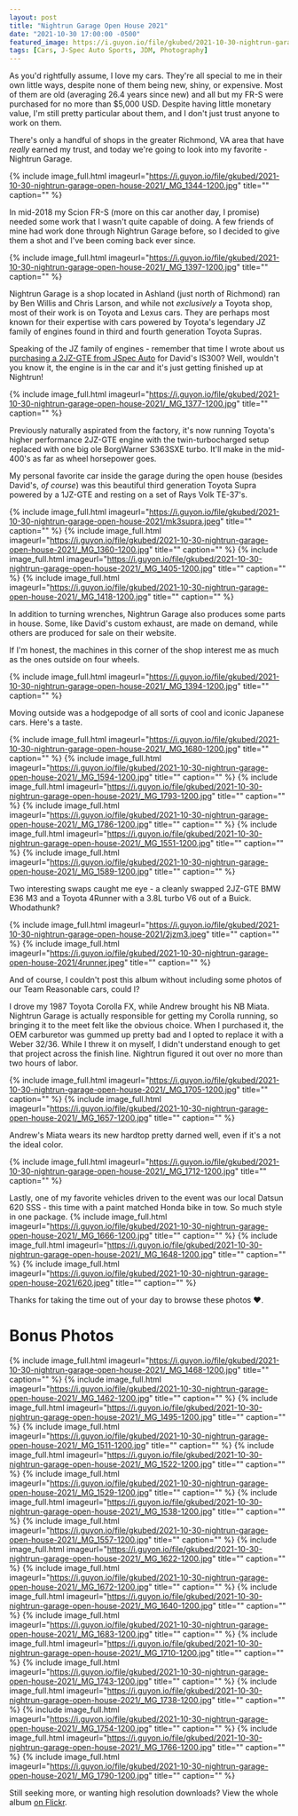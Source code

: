 ```yaml
---
layout: post
title: "Nightrun Garage Open House 2021"
date: "2021-10-30 17:00:00 -0500"
featured_image: https://i.guyon.io/file/gkubed/2021-10-30-nightrun-garage-open-house-2021/_MG_1695-1200.jpg
tags: [Cars, J-Spec Auto Sports, JDM, Photography]
---
```


As you'd rightfully assume, I love my cars. They're all special to me in their own little ways, despite none of them being new, shiny, or expensive. Most of them are old (averaging 26.4 years since new) and all but my FR-S were purchased for no more than $5,000 USD. Despite having little monetary value, I'm still pretty particular about them, and I don't just trust anyone to work on them.

There's only a handful of shops in the greater Richmond, VA area that have *really* earned my trust, and today we're going to look into my favorite - Nightrun Garage.

<!--more-->

{% include image_full.html imageurl="https://i.guyon.io/file/gkubed/2021-10-30-nightrun-garage-open-house-2021/_MG_1344-1200.jpg" title="" caption="" %}

In mid-2018 my Scion FR-S (more on this car another day, I promise) needed some work that I wasn't quite capable of doing. A few friends of mine had work done through Nightrun Garage before, so I decided to give them a shot and I've been coming back ever since.

{% include image_full.html imageurl="https://i.guyon.io/file/gkubed/2021-10-30-nightrun-garage-open-house-2021/_MG_1397-1200.jpg" title="" caption="" %}

Nightrun Garage is a shop located in Ashland (just north of Richmond) ran by Ben Willis and Chris Larson, and while not *exclusively* a Toyota shop, most of their work is on Toyota and Lexus cars. They are perhaps most known for their expertise with cars powered by Toyota's legendary JZ family of engines found in third and fourth generation Toyota Supras.

Speaking of the JZ family of engines - remember that time I wrote about us [purchasing a 2JZ-GTE from JSpec Auto](https://gkubed.com/2019/01/13/jspec-auto-sports-purchasing-a-2jzgte/) for David's IS300? Well, wouldn't you know it, the engine is in the car and it's just getting finished up at Nightrun!

{% include image_full.html imageurl="https://i.guyon.io/file/gkubed/2021-10-30-nightrun-garage-open-house-2021/_MG_1377-1200.jpg" title="" caption="" %}

Previously naturally aspirated from the factory, it's now running Toyota's higher performance 2JZ-GTE engine with the twin-turbocharged setup replaced with one big ole BorgWarner S363SXE turbo. It'll make in the mid-400's as far as wheel horsepower goes.

My personal favorite car inside the garage during the open house (besides David's, *of course*) was this beautiful third generation Toyota Supra powered by a 1JZ-GTE and resting on a set of Rays Volk TE-37's.

{% include image_full.html imageurl="https://i.guyon.io/file/gkubed/2021-10-30-nightrun-garage-open-house-2021/mk3supra.jpeg" title="" caption="" %}
{% include image_full.html imageurl="https://i.guyon.io/file/gkubed/2021-10-30-nightrun-garage-open-house-2021/_MG_1360-1200.jpg" title="" caption="" %}
{% include image_full.html imageurl="https://i.guyon.io/file/gkubed/2021-10-30-nightrun-garage-open-house-2021/_MG_1405-1200.jpg" title="" caption="" %}
{% include image_full.html imageurl="https://i.guyon.io/file/gkubed/2021-10-30-nightrun-garage-open-house-2021/_MG_1418-1200.jpg" title="" caption="" %}

In addition to turning wrenches, Nightrun Garage also produces some parts in house. Some, like David's custom exhaust, are made on demand, while others are produced for sale on their website.

If I'm honest, the machines in this corner of the shop interest me as much as the ones outside on four wheels.

{% include image_full.html imageurl="https://i.guyon.io/file/gkubed/2021-10-30-nightrun-garage-open-house-2021/_MG_1394-1200.jpg" title="" caption="" %}

Moving outside was a hodgepodge of all sorts of cool and iconic Japanese cars. Here's a taste.

{% include image_full.html imageurl="https://i.guyon.io/file/gkubed/2021-10-30-nightrun-garage-open-house-2021/_MG_1680-1200.jpg" title="" caption="" %}
{% include image_full.html imageurl="https://i.guyon.io/file/gkubed/2021-10-30-nightrun-garage-open-house-2021/_MG_1594-1200.jpg" title="" caption="" %}
{% include image_full.html imageurl="https://i.guyon.io/file/gkubed/2021-10-30-nightrun-garage-open-house-2021/_MG_1793-1200.jpg" title="" caption="" %}
{% include image_full.html imageurl="https://i.guyon.io/file/gkubed/2021-10-30-nightrun-garage-open-house-2021/_MG_1786-1200.jpg" title="" caption="" %}
{% include image_full.html imageurl="https://i.guyon.io/file/gkubed/2021-10-30-nightrun-garage-open-house-2021/_MG_1551-1200.jpg" title="" caption="" %}
{% include image_full.html imageurl="https://i.guyon.io/file/gkubed/2021-10-30-nightrun-garage-open-house-2021/_MG_1589-1200.jpg" title="" caption="" %}

Two interesting swaps caught me eye - a cleanly swapped 2JZ-GTE BMW E36 M3 and a Toyota 4Runner with a 3.8L turbo V6 out of a Buick. Whodathunk?

{% include image_full.html imageurl="https://i.guyon.io/file/gkubed/2021-10-30-nightrun-garage-open-house-2021/2jzm3.jpeg" title="" caption="" %}
{% include image_full.html imageurl="https://i.guyon.io/file/gkubed/2021-10-30-nightrun-garage-open-house-2021/4runner.jpeg" title="" caption="" %}

And of course, I couldn't post this album without including some photos of our Team Reasonable cars, could I?

I drove my 1987 Toyota Corolla FX, while Andrew brought his NB Miata. Nightrun Garage is actually responsible for getting my Corolla running, so bringing it to the meet felt like the obvious choice. When I purchased it, the OEM carburetor was gummed up pretty bad and I opted to replace it with a Weber 32/36. While I threw it on myself, I didn't understand enough to get that project across the finish line. Nightrun figured it out over no more than two hours of labor.

{% include image_full.html imageurl="https://i.guyon.io/file/gkubed/2021-10-30-nightrun-garage-open-house-2021/_MG_1705-1200.jpg" title="" caption="" %}
{% include image_full.html imageurl="https://i.guyon.io/file/gkubed/2021-10-30-nightrun-garage-open-house-2021/_MG_1657-1200.jpg" title="" caption="" %}

Andrew's Miata wears its new hardtop pretty darned well, even if it's a not the ideal color.

{% include image_full.html imageurl="https://i.guyon.io/file/gkubed/2021-10-30-nightrun-garage-open-house-2021/_MG_1712-1200.jpg" title="" caption="" %}

Lastly, one of my favorite vehicles driven to the event was our local Datsun 620 SSS - this time with a paint matched Honda bike in tow. So much style in one package.
{% include image_full.html imageurl="https://i.guyon.io/file/gkubed/2021-10-30-nightrun-garage-open-house-2021/_MG_1666-1200.jpg" title="" caption="" %}
{% include image_full.html imageurl="https://i.guyon.io/file/gkubed/2021-10-30-nightrun-garage-open-house-2021/_MG_1648-1200.jpg" title="" caption="" %}
{% include image_full.html imageurl="https://i.guyon.io/file/gkubed/2021-10-30-nightrun-garage-open-house-2021/620.jpeg" title="" caption="" %}

Thanks for taking the time out of your day to browse these photos ❤.

# Bonus Photos
{% include image_full.html imageurl="https://i.guyon.io/file/gkubed/2021-10-30-nightrun-garage-open-house-2021/_MG_1468-1200.jpg" title="" caption="" %}
{% include image_full.html imageurl="https://i.guyon.io/file/gkubed/2021-10-30-nightrun-garage-open-house-2021/_MG_1462-1200.jpg" title="" caption="" %}
{% include image_full.html imageurl="https://i.guyon.io/file/gkubed/2021-10-30-nightrun-garage-open-house-2021/_MG_1495-1200.jpg" title="" caption="" %}
{% include image_full.html imageurl="https://i.guyon.io/file/gkubed/2021-10-30-nightrun-garage-open-house-2021/_MG_1511-1200.jpg" title="" caption="" %}
{% include image_full.html imageurl="https://i.guyon.io/file/gkubed/2021-10-30-nightrun-garage-open-house-2021/_MG_1522-1200.jpg" title="" caption="" %}
{% include image_full.html imageurl="https://i.guyon.io/file/gkubed/2021-10-30-nightrun-garage-open-house-2021/_MG_1529-1200.jpg" title="" caption="" %}
{% include image_full.html imageurl="https://i.guyon.io/file/gkubed/2021-10-30-nightrun-garage-open-house-2021/_MG_1538-1200.jpg" title="" caption="" %}
{% include image_full.html imageurl="https://i.guyon.io/file/gkubed/2021-10-30-nightrun-garage-open-house-2021/_MG_1557-1200.jpg" title="" caption="" %}
{% include image_full.html imageurl="https://i.guyon.io/file/gkubed/2021-10-30-nightrun-garage-open-house-2021/_MG_1622-1200.jpg" title="" caption="" %}
{% include image_full.html imageurl="https://i.guyon.io/file/gkubed/2021-10-30-nightrun-garage-open-house-2021/_MG_1672-1200.jpg" title="" caption="" %}
{% include image_full.html imageurl="https://i.guyon.io/file/gkubed/2021-10-30-nightrun-garage-open-house-2021/_MG_1640-1200.jpg" title="" caption="" %}
{% include image_full.html imageurl="https://i.guyon.io/file/gkubed/2021-10-30-nightrun-garage-open-house-2021/_MG_1683-1200.jpg" title="" caption="" %}
{% include image_full.html imageurl="https://i.guyon.io/file/gkubed/2021-10-30-nightrun-garage-open-house-2021/_MG_1710-1200.jpg" title="" caption="" %}
{% include image_full.html imageurl="https://i.guyon.io/file/gkubed/2021-10-30-nightrun-garage-open-house-2021/_MG_1743-1200.jpg" title="" caption="" %}
{% include image_full.html imageurl="https://i.guyon.io/file/gkubed/2021-10-30-nightrun-garage-open-house-2021/_MG_1738-1200.jpg" title="" caption="" %}
{% include image_full.html imageurl="https://i.guyon.io/file/gkubed/2021-10-30-nightrun-garage-open-house-2021/_MG_1754-1200.jpg" title="" caption="" %}
{% include image_full.html imageurl="https://i.guyon.io/file/gkubed/2021-10-30-nightrun-garage-open-house-2021/_MG_1766-1200.jpg" title="" caption="" %}
{% include image_full.html imageurl="https://i.guyon.io/file/gkubed/2021-10-30-nightrun-garage-open-house-2021/_MG_1790-1200.jpg" title="" caption="" %}

Still seeking more, or wanting high resolution downloads? View the whole album [on Flickr](https://www.flickr.com/photos/gkubed/albums/72157720087757813).
